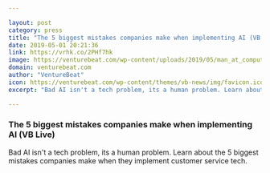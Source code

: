 ```yaml
---

layout: post
category: press
title: "The 5 biggest mistakes companies make when implementing AI (VB Live)"
date: 2019-05-01 20:21:36
link: https://vrhk.co/2PHf7hk
image: https://venturebeat.com/wp-content/uploads/2019/05/man_at_computer_-frustrated.GettyImages-936117884.jpg?w=1200&strip=all
domain: venturebeat.com
author: "VentureBeat"
icon: https://venturebeat.com/wp-content/themes/vb-news/img/favicon.ico
excerpt: "Bad AI isn't a tech problem, its a human problem. Learn about the 5 biggest mistakes companies make when they implement customer service tech."

---
```


### The 5 biggest mistakes companies make when implementing AI (VB Live)

Bad AI isn't a tech problem, its a human problem. Learn about the 5 biggest mistakes companies make when they implement customer service tech.